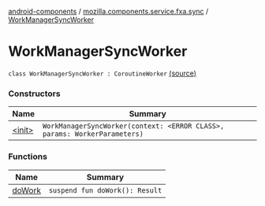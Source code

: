 [android-components](../../index.md) / [mozilla.components.service.fxa.sync](../index.md) / [WorkManagerSyncWorker](./index.md)

# WorkManagerSyncWorker

`class WorkManagerSyncWorker : CoroutineWorker` [(source)](https://github.com/mozilla-mobile/android-components/blob/master/components/service/firefox-accounts/src/main/java/mozilla/components/service/fxa/sync/WorkManagerSyncManager.kt#L224)

### Constructors

| Name | Summary |
|---|---|
| [&lt;init&gt;](-init-.md) | `WorkManagerSyncWorker(context: <ERROR CLASS>, params: WorkerParameters)` |

### Functions

| Name | Summary |
|---|---|
| [doWork](do-work.md) | `suspend fun doWork(): Result` |
